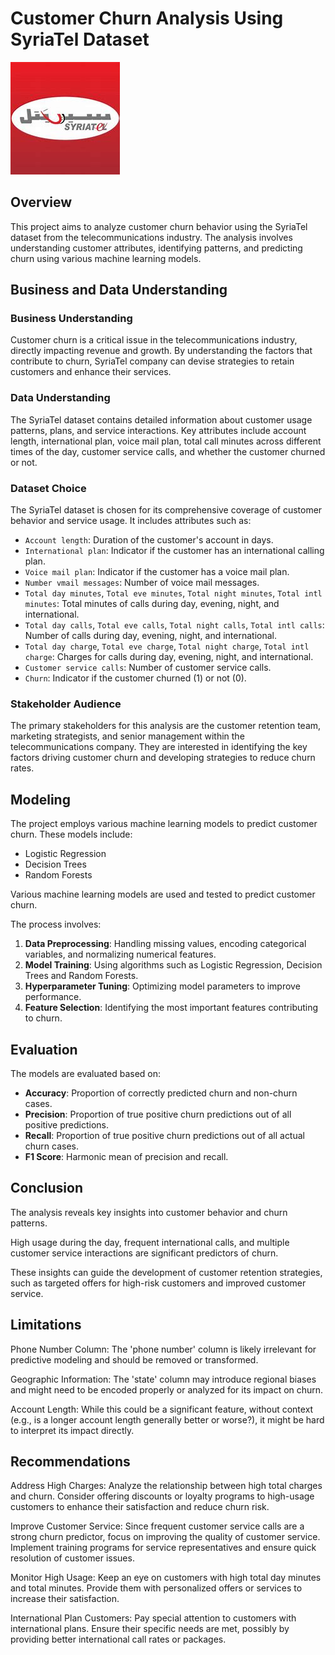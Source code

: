 # Customer Churn Analysis Using SyriaTel Dataset

![SyriaTel](https://github.com/vkeya/Phase3_Project/blob/master/Phase3_images/SyriaTel_Logo.jpg)



## Overview

This project aims to analyze customer churn behavior using the SyriaTel dataset from the telecommunications industry. 
The analysis involves understanding customer attributes, identifying patterns, and predicting churn using various machine learning models.

## Business and Data Understanding

### Business Understanding
Customer churn is a critical issue in the telecommunications industry, directly impacting revenue and growth. 
By understanding the factors that contribute to churn, SyriaTel company can devise strategies to retain customers and enhance their services.

### Data Understanding
The SyriaTel dataset contains detailed information about customer usage patterns, plans, and service interactions. 
Key attributes include account length, international plan, voice mail plan, total call minutes across different times of the day, customer service calls, and whether the customer churned or not.

### Dataset Choice
The SyriaTel dataset is chosen for its comprehensive coverage of customer behavior and service usage. It includes attributes such as:
- `Account length`: Duration of the customer's account in days.
- `International plan`: Indicator if the customer has an international calling plan.
- `Voice mail plan`: Indicator if the customer has a voice mail plan.
- `Number vmail messages`: Number of voice mail messages.
- `Total day minutes`, `Total eve minutes`, `Total night minutes`, `Total intl minutes`: Total minutes of calls during day, evening, night, and international.
- `Total day calls`, `Total eve calls`, `Total night calls`, `Total intl calls`: Number of calls during day, evening, night, and international.
- `Total day charge`, `Total eve charge`, `Total night charge`, `Total intl charge`: Charges for calls during day, evening, night, and international.
- `Customer service calls`: Number of customer service calls.
- `Churn`: Indicator if the customer churned (1) or not (0).

### Stakeholder Audience
The primary stakeholders for this analysis are the customer retention team, marketing strategists, and senior management within the telecommunications company. 
They are interested in identifying the key factors driving customer churn and developing strategies to reduce churn rates.

## Modeling
The project employs various machine learning models to predict customer churn. These models include:
- Logistic Regression
- Decision Trees
- Random Forests
  
Various machine learning models are used and tested to predict customer churn.

The process involves:

1. **Data Preprocessing**: Handling missing values, encoding categorical variables, and normalizing numerical features.
2. **Model Training**: Using algorithms such as Logistic Regression, Decision Trees and Random Forests.
3. **Hyperparameter Tuning**: Optimizing model parameters to improve performance.
4. **Feature Selection**: Identifying the most important features contributing to churn.

## Evaluation
The models are evaluated based on:

- **Accuracy**: Proportion of correctly predicted churn and non-churn cases.
- **Precision**: Proportion of true positive churn predictions out of all positive predictions.
- **Recall**: Proportion of true positive churn predictions out of all actual churn cases.
- **F1 Score**: Harmonic mean of precision and recall.

## Conclusion
The analysis reveals key insights into customer behavior and churn patterns.

High usage during the day, frequent international calls, and multiple customer service interactions are significant predictors of churn. 

These insights can guide the development of customer retention strategies, such as targeted offers for high-risk customers and improved customer service.

## Limitations
Phone Number Column: The 'phone number' column is likely irrelevant for predictive modeling and should be removed or transformed.

Geographic Information: The 'state' column may introduce regional biases and might need to be encoded properly or analyzed for its impact on churn.

Account Length: While this could be a significant feature, without context (e.g., is a longer account length generally better or worse?), it might be hard to interpret its impact directly.

## Recommendations
Address High Charges: Analyze the relationship between high total charges and churn. 
Consider offering discounts or loyalty programs to high-usage customers to enhance their satisfaction and reduce churn risk.

Improve Customer Service: Since frequent customer service calls are a strong churn predictor, focus on improving the quality of customer service. 
Implement training programs for service representatives and ensure quick resolution of customer issues.

Monitor High Usage: Keep an eye on customers with high total day minutes and total minutes. 
Provide them with personalized offers or services to increase their satisfaction.

International Plan Customers: Pay special attention to customers with international plans. 
Ensure their specific needs are met, possibly by providing better international call rates or packages.
